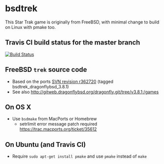 bsdtrek
========

This Star Trak game is originally from FreeBSD, with minimal change to build on Linux with pmake too.

## Travis CI build status for the master branch

[![Build Status](https://travis-ci.org/jj1bdx/bsdtrek.svg?branch=master)](https://travis-ci.org/jj1bdx/bsdtrek)

## FreeBSD `trek` source code

* Based on the ports [SVN revision r362720](http://svnweb.freebsd.org/ports/head/games/bsdgames/Makefile?revision=362720&view=markup) (tagged bsdtrek\_dragonflybsd\_3.8.1)
* See also <http://gitweb.dragonflybsd.org/dragonfly.git/tree/v3.8.1:/games>

## On OS X

* Use `bsdmake` from MacPorts or Homebrew
    * setrlimit error message patch required <https://trac.macports.org/ticket/35612>

## On Ubuntu (and Travis CI)

* Require `sudo apt-get install pmake` and use `pmake` instead of `make`
